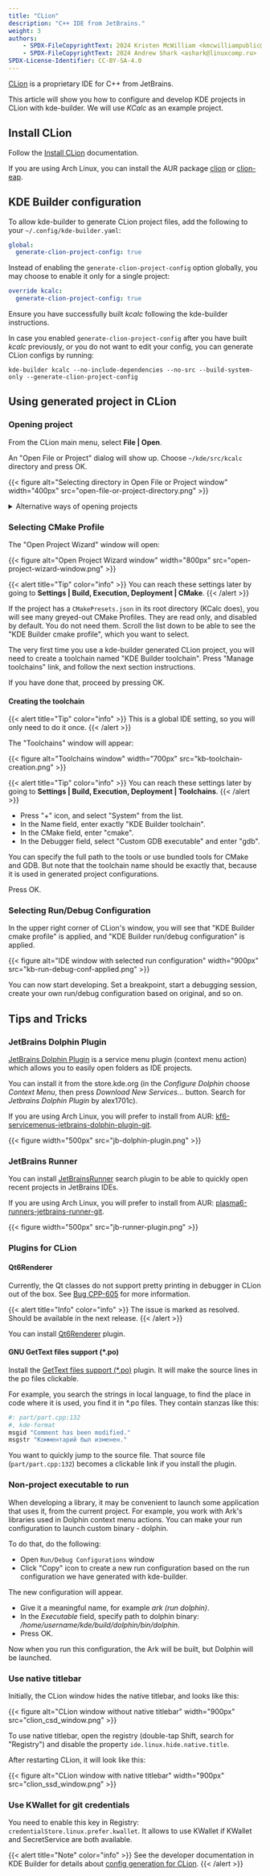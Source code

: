 ```yaml
---
title: "CLion"
description: "C++ IDE from JetBrains."
weight: 3
authors:
    - SPDX-FileCopyrightText: 2024 Kristen McWilliam <kmcwilliampublic@gmail.com>
    - SPDX-FileCopyrightText: 2024 Andrew Shark <ashark@linuxcomp.ru>
SPDX-License-Identifier: CC-BY-SA-4.0
---
```


[CLion](https://www.jetbrains.com/clion/) is a proprietary IDE for C++ from JetBrains.

This article will show you how to configure and develop KDE projects in CLion with kde-builder. We will use _KCalc_ as an example project.

## Install CLion

Follow the [Install CLion](https://www.jetbrains.com/help/clion/installation-guide.html) documentation.

If you are using Arch Linux, you can install the AUR package [clion](https://aur.archlinux.org/packages/clion)
or [clion-eap](https://aur.archlinux.org/packages/clion-eap).

## KDE Builder configuration

To allow kde-builder to generate CLion project files, add the following to your `~/.config/kde-builder.yaml`:

```yaml
global:
  generate-clion-project-config: true
```

Instead of enabling the `generate-clion-project-config` option globally, you may choose to enable it only for a single project:

```yaml
override kcalc:
  generate-clion-project-config: true
```

Ensure you have successfully built _kcalc_ following the kde-builder instructions.

In case you enabled `generate-clion-project-config` after you have built _kcalc_ previously, or you do not want to edit your config, you can generate CLion 
configs by running:

```
kde-builder kcalc --no-include-dependencies --no-src --build-system-only --generate-clion-project-config
```

## Using generated project in CLion

### Opening project

From the CLion main menu, select **File | Open**.

An "Open File or Project" dialog will show up. Choose `~/kde/src/kcalc` directory and press OK.

{{< figure alt="Selecting directory in Open File or Project window" width="400px" src="open-file-or-project-directory.png" >}}

<details>
<summary>Alternative ways of opening projects</summary>

If you have not yet opened any projects, or you have disabled "Reopen projects on startup" setting, when starting CLion, you will see a "Welcome to Clion"
window. Press the "Open" button.

{{< figure alt="Open button in Welcome to Clion window" width="400px" src="open-from-welcome-to-clion-window.png" >}}

In "Open or Import Project" dialog, you can also select the root CMakeLists.txt file (i.e. `~/kde/src/kcalc/CMakeLists.txt`) and choose to open it as a 
project.

{{< compare >}}
{{< figure alt="Selecting cmakelists in Open File or Project window" width="400px" src="open-file-or-project-cmakelists.png" >}}

&nbsp;&nbsp;&nbsp;&nbsp;

{{< figure alt="open as cmake project" width="500px" src="open-cmakelists-as-project.png" >}}

{{< /compare >}}

</details>

### Selecting CMake Profile

The "Open Project Wizard" window will open:

{{< figure alt="Open Project Wizard window" width="800px" src="open-project-wizard-window.png" >}}

{{< alert title="Tip" color="info" >}}
You can reach these settings later by going to **Settings | Build, Execution, Deployment | CMake**.
{{< /alert >}}

If the project has a `CMakePresets.json` in its root directory (KCalc does), you will see many greyed-out CMake Profiles. They are read only, and 
disabled by default. You do not need them. Scroll the list down to be able to see the "KDE Builder cmake profile", which you want to select.

The very first time you use a kde-builder generated CLion project, you will need to create a toolchain named "KDE Builder toolchain".
Press "Manage toolchains" link, and follow the next section instructions.

If you have done that, proceed by pressing OK.

#### Creating the toolchain

{{< alert title="Tip" color="info" >}}
This is a global IDE setting, so you will only need to do it once.
{{< /alert >}}

The "Toolchains" window will appear:

{{< figure alt="Toolchains window" width="700px" src="kb-toolchain-creation.png" >}}

{{< alert title="Tip" color="info" >}}
You can reach these settings later by going to **Settings | Build, Execution, Deployment | Toolchains**.
{{< /alert >}}

* Press "+" icon, and select "System" from the list.
* In the Name field, enter exactly "KDE Builder toolchain".
* In the CMake field, enter "cmake".
* In the Debugger field, select "Custom GDB executable" and enter "gdb".

You can specify the full path to the tools or use bundled tools for CMake and GDB. But note that the toolchain name should be exactly that, because it is 
used 
in generated project configurations.

Press OK.

### Selecting Run/Debug Configuration

In the upper right corner of CLion's window, you will see that "KDE Builder cmake profile" is applied, and "KDE Builder run/debug configuration" is applied.

{{< figure alt="IDE window with selected run configuration" width="900px" src="kb-run-debug-conf-applied.png" >}}

You can now start developing. Set a breakpoint, start a debugging session, create your own run/debug configuration based on original, and so on.

## Tips and Tricks

### JetBrains Dolphin Plugin

[JetBrains Dolphin Plugin](https://github.com/alex1701c/JetBrainsDolphinPlugin) is a service menu plugin (context menu action) which allows you to easily open folders as IDE projects.

You can install it from the store.kde.org (in the _Configure Dolphin_ choose _Context Menu_, then press _Download New Services..._ button. Search for
_Jetbrains Dolphin Plugin_ by alex1701c).

If you are using Arch Linux, you will prefer to install from AUR:
[kf6-servicemenus-jetbrains-dolphin-plugin-git](https://aur.archlinux.org/packages/kf6-servicemenus-jetbrains-dolphin-plugin-git).

{{< figure width="500px" src="jb-dolphin-plugin.png" >}}

### JetBrains Runner

You can install [JetBrainsRunner](https://github.com/alex1701c/JetBrainsRunner) search plugin to be able to quickly open recent projects in JetBrains IDEs.

If you are using Arch Linux, you will prefer to install from AUR: [plasma6-runners-jetbrains-runner-git](https://aur.archlinux.org/packages/plasma6-runners-jetbrains-runner-git).

{{< figure width="500px" src="jb-runner-plugin.png" >}}

### Plugins for CLion

#### Qt6Renderer

Currently, the Qt classes do not support pretty printing in debugger in CLion out of the box.
See [Bug CPP-605](https://youtrack.jetbrains.com/issue/CPP-605/Qt-types-renderers) for more information.

{{< alert title="Info" color="info" >}}
The issue is marked as resolved. Should be available in the next release.
{{< /alert >}}

You can install [Qt6Renderer](https://plugins.jetbrains.com/plugin/19882-qt6-renderer) plugin.

#### GNU GetText files support (*.po)

Install the [GetText files support (*.po)](https://plugins.jetbrains.com/plugin/7123-gnu-gettext-files-support--po-) plugin. It will make the source lines in
the po files clickable.

For example, you search the strings in local language, to find the place in code where it is used, you find it in *.po files. They contain stanzas like this:

```bash {title="~/kde/src/ark/po/ru/ark.po"}
#: part/part.cpp:132
#, kde-format
msgid "Comment has been modified."
msgstr "Комментарий был изменен."
```

You want to quickly jump to the source file. That source file (`part/part.cpp:132`) becomes a clickable link if you install the plugin.

### Non-project executable to run

When developing a library, it may be convenient to launch some application that uses it, from the current project. For example, you work with Ark's libraries
used in Dolphin context menu actions. You can make your run configuration to launch custom binary - dolphin.

To do that, do the following:
* Open `Run/Debug Configurations` window
* Click "Copy" icon to create a new run configuration based on the run configuration we have generated with kde-builder.

The new configuration will appear.
* Give it a meaningful name, for example _ark (run dolphin)_.
* In the _Executable_ field, specify path to dolphin binary: _/home/username/kde/build/dolphin/bin/dolphin_.
* Press OK.

Now when you run this configuration, the Ark will be built, but Dolphin will be launched.

### Use native titlebar

Initially, the CLion window hides the native titlebar, and looks like this:

{{< figure alt="CLion window without native titlebar" width="900px" src="clion_csd_window.png" >}}

To use native titlebar, open the registry (double-tap Shift, search for "Registry") and disable the
property `ide.linux.hide.native.title`.

After restarting CLion, it will look like this:

{{< figure alt="CLion window with native titlebar" width="900px" src="clion_ssd_window.png" >}}

### Use KWallet for git credentials

You need to enable this key in Registry: `credentialStore.linux.prefer.kwallet`. It allows to use KWallet if KWallet and SecretService are both available.

{{< alert title="Note" color="info" >}}
See the developer documentation in KDE Builder for details about [config generation for CLion](https://kde-builder.kde.org/en/developer/ide-configs-generation.html#clion).
{{< /alert >}}
